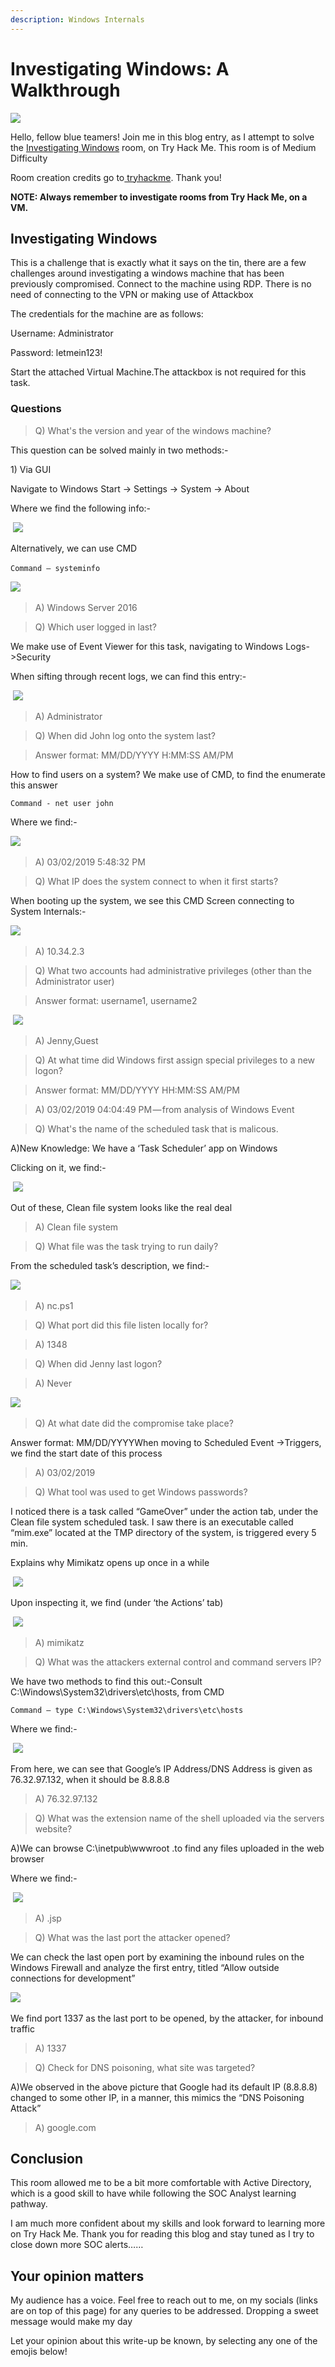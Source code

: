 ```yaml
---
description: Windows Internals
---
```


# Investigating Windows: A Walkthrough

![](<../.gitbook/assets/IW (1).png>)

Hello, fellow blue teamers! Join me in this blog entry, as I attempt to solve the [Investigating Windows](https://tryhackme.com/room/investigatingwindows) room, on Try Hack Me. This room is of Medium Difficulty

Room creation credits go to[ tryhackme](https://tryhackme.com/p/tryhackme). Thank you!

**NOTE: Always remember to investigate rooms from Try Hack Me, on a VM.**

## Investigating Windows

This is a challenge that is exactly what it says on the tin, there are a few challenges around investigating a windows machine that has been previously compromised. Connect to the machine using RDP. There is no need of connecting to the VPN or making use of Attackbox

The credentials for the machine are as follows:

Username: Administrator&#x20;

Password: letmein123!

Start the attached Virtual Machine.The attackbox is not required for this task.

### **Questions**

> Q) What's the version and year of the windows machine?

This question can be solved mainly in two methods:-

1\) Via GUI

Navigate to Windows Start -> Settings -> System -> About

Where we find the following info:-

​​                                           ![](https://cdn-images-1.medium.com/max/1000/0\*3eLMh5IRcVsMZphd)​

Alternatively, we can use CMD

`Command — systeminfo`​​

&#x20;                                            ![](https://cdn-images-1.medium.com/max/1000/0\*XhxCW8dMQBhhmit6)​

> A) Windows Server 2016

> Q) Which user logged in last?

We make use of Event Viewer for this task, navigating to Windows Logs->Security

When sifting through recent logs, we can find this entry:-​

​                                         ![](https://cdn-images-1.medium.com/max/1000/0\*VLsOQo4GgxnLqonU)​

> A) Administrator

> Q) When did John log onto the system last?

> Answer format: MM/DD/YYYY H:MM:SS AM/PM

How to find users on a system? We make use of CMD, to find the enumerate this answer

`Command - net user john`

Where we find:-

&#x20;                                     ​​![](https://cdn-images-1.medium.com/max/1000/1\*jlCem3\_gUShjeRXI\_UgYOA.png)​

> A) 03/02/2019 5:48:32 PM

> Q) What IP does the system connect to when it first starts?

When booting up the system, we see this CMD Screen connecting to System Internals:-​​ &#x20;

&#x20;                                      ![](https://cdn-images-1.medium.com/max/1000/1\*4Sghm33gwBx79Z6AAncqHw.png)​

> A) 10.34.2.3

> Q) What two accounts had administrative privileges (other than the Administrator user)

> Answer format: username1, username2

​                                             ​![](https://cdn-images-1.medium.com/max/1000/1\*clROgXCs3UQYa40UN-qJJA.png)​

> A) Jenny,Guest

> Q) At what time did Windows first assign special privileges to a new logon?

> Answer format: MM/DD/YYYY HH:MM:SS AM/PM

> A) 03/02/2019 04:04:49 PM — from analysis of Windows Event

> Q) What's the name of the scheduled task that is malicous.

A)New Knowledge: We have a ‘Task Scheduler’ app on Windows

Clicking on it, we find:-​

​                                         ![](https://cdn-images-1.medium.com/max/1000/1\*taRc3h4hfl5uHf38TB\_ODw.png)​

Out of these, Clean file system looks like the real deal

> A) Clean file system

> Q) What file was the task trying to run daily?

From the scheduled task’s description, we find:-​

&#x20;                                          ​![](https://cdn-images-1.medium.com/max/1000/1\*Yj2nLJb6AFISN4j\_NCG5LQ.png)​

> A) nc.ps1

> Q) What port did this file listen locally for?

> A) 1348

> Q) When did Jenny last logon?

> A) Never

&#x20;                                          ​​![](https://cdn-images-1.medium.com/max/1000/1\*JPjmIMPB\_M1egzPgDcSMOg.png)​

> Q) At what date did the compromise take place?

Answer format: MM/DD/YYYYWhen moving to Scheduled Event ->Triggers, we find the start date of this process

> A) 03/02/2019

> Q) What tool was used to get Windows passwords?

I noticed there is a task called “GameOver” under the action tab, under the Clean file system scheduled task. I saw there is an executable called “mim.exe” located at the TMP directory of the system, is triggered every 5 min.

Explains why Mimikatz opens up once in a while​

​                                          ![](https://cdn-images-1.medium.com/max/1000/1\*h95mehKJAi5C\_fv8UGp5vw.png)​

Upon inspecting it, we find (under ‘the Actions’ tab)

​​                                         ![](https://cdn-images-1.medium.com/max/1000/1\*9Y--YcMmR6Y7PoQkGHGFRw.png)​

> A) mimikatz

> Q) What was the attackers external control and command servers IP?

We have two methods to find this out:-Consult C:\Windows\System32\drivers\etc\hosts, from CMD

`Command — type C:\Windows\System32\drivers\etc\hosts`

Where we find:-

&#x20;                         ​​ ![](https://cdn-images-1.medium.com/max/1000/1\*cz2xuwcCg4th2pl2ejEbyQ.png)​

From here, we can see that Google’s IP Address/DNS Address is given as 76.32.97.132, when it should be 8.8.8.8

> A) 76.32.97.132

> Q) What was the extension name of the shell uploaded via the servers website?

A)We can browse C:\inetpub\wwwroot .to find any files uploaded in the web browser

Where we find:-

​​                                          ![](https://cdn-images-1.medium.com/max/1000/1\*UI5woFTKEFhlJxJqhtC0xg.png)​

> A) .jsp

> Q) What was the last port the attacker opened?

We can check the last open port by examining the inbound rules on the Windows Firewall and analyze the first entry, titled “Allow outside connections for development”​​

&#x20;                                      ![](https://cdn-images-1.medium.com/max/1000/1\*g2TI1hvTDfLO2QHgDvCz9A.png)​

We find port 1337 as the last port to be opened, by the attacker, for inbound traffic

> A) 1337

> Q) Check for DNS poisoning, what site was targeted?

A)We observed in the above picture that Google had its default IP (8.8.8.8) changed to some other IP, in a manner, this mimics the “DNS Poisoning Attack”

> A) google.com

## Conclusion

This room allowed me to be a bit more comfortable with Active Directory, which is a good skill to have while following the SOC Analyst learning pathway.

I am much more confident about my skills and look forward to learning more on Try Hack Me. Thank you for reading this blog and stay tuned as I try to close down more SOC alerts……

## Your opinion matters

My audience has a voice. Feel free to reach out to me, on my socials (links are on top of this page) for any queries to be addressed. Dropping a sweet message would make my day

Let your opinion about this write-up be known, by selecting any one of the emojis below!
